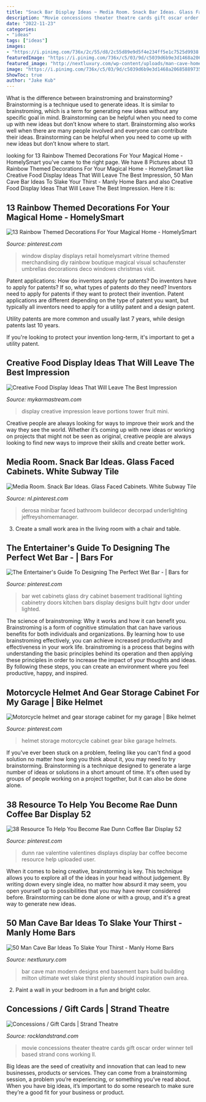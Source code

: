```yaml
---
title: "Snack Bar Display Ideas ~ Media Room. Snack Bar Ideas. Glass Faced Cabinets. White Subway Tile"
description: "Movie concessions theater theatre cards gift oscar order winner tell based strand cons working ll"
date: "2022-11-23"
categories:
- "ideas"
tags: ["ideas"]
images:
- "https://i.pinimg.com/736x/2c/55/d8/2c55d89e9d5f4e234ff5e1c7525d9938.jpg"
featuredImage: "https://i.pinimg.com/736x/c5/03/9d/c5039d6b9e3d1468a206858897354572.jpg"
featured_image: "http://nextluxury.com/wp-content/uploads/man-cave-home-bars.jpg"
image: "https://i.pinimg.com/736x/c5/03/9d/c5039d6b9e3d1468a206858897354572.jpg"
ShowToc: true
author: "Jake Kub"
---
```



What is the difference between brainstroming and brainstorming?
Brainstorming is a technique used to generate ideas. It is similar to brainstroming, which is a term for generating new ideas without any specific goal in mind. Brainstorming can be helpful when you need to come up with new ideas but don’t know where to start.  Brainstorming also works well when there are many people involved and everyone can contribute their ideas. Brainstorming can be helpful when you need to come up with new ideas but don’t know where to start.

	

		
looking for 13 Rainbow Themed Decorations For Your Magical Home - HomelySmart you've came to the right page. We have 8 Pictures about 13 Rainbow Themed Decorations For Your Magical Home - HomelySmart like Creative Food Display Ideas That Will Leave The Best Impression, 50 Man Cave Bar Ideas To Slake Your Thirst - Manly Home Bars and also Creative Food Display Ideas That Will Leave The Best Impression. Here it is:
		
    
## 13 Rainbow Themed Decorations For Your Magical Home - HomelySmart

<img loading=lazy src="https://i.pinimg.com/736x/84/17/fe/8417fe26116af53978b0bdcb9ba141e8.jpg" onerror="this.onerror=null;this.src='https://tse1.mm.bing.net/th?id=OIP.mBiPZWKtlw-FRwqjxbsbzQHaJ4&amp;pid=15.1';" alt="13 Rainbow Themed Decorations For Your Magical Home - HomelySmart">

_Source: pinterest.com_

>window display displays retail homelysmart vitrine themed merchandising diy rainbow boutique magical visual schaufenster umbrellas decorations deco windows christmas visit. 

	

Patent applications: How do inventors apply for patents?
Do inventors have to apply for patents? If so, what types of patents do they need?
Inventors need to apply for patents if they want to protect their invention. Patent applications are different depending on the type of patent you want, but typically all inventors need to apply for a utility patent and a design patent. 

 Utility patents are more common and usually last 7 years, while design patents last 10 years. 

If you're looking to protect your invention long-term, it's important to get a utility patent.

    
## Creative Food Display Ideas That Will Leave The Best Impression

<img loading=lazy src="https://mykarmastream.com/wp-content/uploads/2017/05/food-display-ideas-10.jpg" onerror="this.onerror=null;this.src='https://tse1.mm.bing.net/th?id=OIP.-Xty1GuYSW2RJzsntdxx7QHaKA&amp;pid=15.1';" alt="Creative Food Display Ideas That Will Leave The Best Impression">

_Source: mykarmastream.com_

>display creative impression leave portions tower fruit mini. 

	

Creative people are always looking for ways to improve their work and the way they see the world. Whether it’s coming up with new ideas or working on projects that might not be seen as original, creative people are always looking to find new ways to improve their skills and create better work.

    
## Media Room. Snack Bar Ideas. Glass Faced Cabinets. White Subway Tile

<img loading=lazy src="https://i.pinimg.com/736x/91/ab/8a/91ab8a0bd7023aa826b4f945c6d701df.jpg" onerror="this.onerror=null;this.src='https://tse3.mm.bing.net/th?id=OIP.rKgbfsIQpkDW13l20vanyQAAAA&amp;pid=15.1';" alt="Media Room. Snack Bar Ideas. Glass Faced Cabinets. White Subway Tile">

_Source: nl.pinterest.com_

>derosa minibar faced bathroom buildecor decorpad underlighting jeffreyshomemanager. 

	

3. Create a small work area in the living room with a chair and table. 

    
## The Entertainer&#039;s Guide To Designing The Perfect Wet Bar - | Bars For

<img loading=lazy src="https://i.pinimg.com/736x/3c/fd/c9/3cfdc919696e2e5cb62df56872e38847--glass-front-cabinets-wood-cabinets.jpg" onerror="this.onerror=null;this.src='https://tse1.mm.bing.net/th?id=OIP.1IJaWlp75DSdMlv3ncJPiwHaJ3&amp;pid=15.1';" alt="The Entertainer&#039;s Guide To Designing The Perfect Wet Bar - | Bars for">

_Source: pinterest.com_

>bar wet cabinets glass dry cabinet basement traditional lighting cabinetry doors kitchen bars display designs built hgtv door under lighted. 

	

The science of brainstroming: Why it works and how it can benefit you.
Brainstroming is a form of cognitive stimulation that can have various benefits for both individuals and organizations. By learning how to use brainstroming effectively, you can achieve increased productivity and effectiveness in your work life. brainstroming is a process that begins with understanding the basic principles behind its operation and then applying these principles in order to increase the impact of your thoughts and ideas. By following these steps, you can create an environment where you feel productive, happy, and inspired.

    
## Motorcycle Helmet And Gear Storage Cabinet For My Garage | Bike Helmet

<img loading=lazy src="https://i.pinimg.com/736x/2c/55/d8/2c55d89e9d5f4e234ff5e1c7525d9938.jpg" onerror="this.onerror=null;this.src='https://tse3.mm.bing.net/th?id=OIP.Q2N44tCTOqRpWIKJfZEWeQHaJ3&amp;pid=15.1';" alt="Motorcycle helmet and gear storage cabinet for my garage | Bike helmet">

_Source: pinterest.com_

>helmet storage motorcycle cabinet gear bike garage helmets. 

	

If you've ever been stuck on a problem, feeling like you can't find a good solution no matter how long you think about it, you may need to try brainstorming. Brainstorming is a technique designed to generate a large number of ideas or solutions in a short amount of time. It's often used by groups of people working on a project together, but it can also be done alone.

    
## 38 Resource To Help You Become Rae Dunn Coffee Bar Display 52

<img loading=lazy src="https://i.pinimg.com/736x/c5/03/9d/c5039d6b9e3d1468a206858897354572.jpg" onerror="this.onerror=null;this.src='https://tse4.mm.bing.net/th?id=OIP.YzmvtuKjA9ojQZLgPpCDfAHaPw&amp;pid=15.1';" alt="38 Resource To Help You Become Rae Dunn Coffee Bar Display 52">

_Source: pinterest.com_

>dunn rae valentine valentines displays display bar coffee become resource help uploaded user. 

	

When it comes to being creative, brainstorming is key. This technique allows you to explore all of the ideas in your head without judgement. By writing down every single idea, no matter how absurd it may seem, you open yourself up to possibilities that you may have never considered before. Brainstorming can be done alone or with a group, and it's a great way to generate new ideas.

    
## 50 Man Cave Bar Ideas To Slake Your Thirst - Manly Home Bars

<img loading=lazy src="http://nextluxury.com/wp-content/uploads/man-cave-home-bars.jpg" onerror="this.onerror=null;this.src='https://tse2.mm.bing.net/th?id=OIP.CSdyT3it7XBlRrAXxc8T9AHaE8&amp;pid=15.1';" alt="50 Man Cave Bar Ideas To Slake Your Thirst - Manly Home Bars">

_Source: nextluxury.com_

>bar cave man modern designs end basement bars build building milton ultimate wet slake thirst plenty should inspiration own area. 

	

2. Paint a wall in your bedroom in a fun and bright color.

    
## Concessions / Gift Cards | Strand Theatre

<img loading=lazy src="https://www.rocklandstrand.com/sites/default/files/IMG_0891.JPG" onerror="this.onerror=null;this.src='https://tse1.mm.bing.net/th?id=OIP.ndr0RJ_FDLlX-tKHXgJ7ngHaFj&amp;pid=15.1';" alt="Concessions / Gift Cards | Strand Theatre">

_Source: rocklandstrand.com_

>movie concessions theater theatre cards gift oscar order winner tell based strand cons working ll. 

	

Big Ideas are the seed of creativity and innovation that can lead to new businesses, products or services. They can come from a brainstorming session, a problem you’re experiencing, or something you’ve read about. When you have big ideas, it’s important to do some research to make sure they’re a good fit for your business or product.

